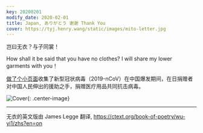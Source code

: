 ```yaml
---
key: 20200201
modify_date: 2020-02-01
title: Japan, ありがとう 谢谢 Thank You
cover: https://tyj.henry.wang/static/images/mito-letter.jpg
---
```


岂曰无衣？与子同裳！

How shall it be said that you have no clothes? I will share my lower garments with you！

<!--more-->

[做了个小页面](https://tyj.henry.wang)收集了新型冠状病毒（2019-nCoV）在中国爆发期间，在日捐赠者对中国人民伸出的援助之手，捐赠医疗用品共同抗击病毒。

![Cover](https://tyj.henry.wang/static/images/mito-letter.jpg){: .center-image}

---

无衣的英文版由 James Legge 翻译, https://ctext.org/book-of-poetry/wu-yi1/zhs?en=on

<style>
.center-image {
    margin: auto;
    display: table;
}
.image-caption {
    margin: auto;
    display: table;
}
</style>
